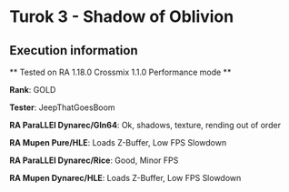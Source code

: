 # Turok 3 - Shadow of Oblivion 

## Execution information

** Tested on RA 1.18.0 Crossmix 1.1.0 Performance mode **

**Rank**: GOLD

**Tester**: JeepThatGoesBoom


**RA ParaLLEl Dynarec/Gln64**: Ok, shadows, texture, rending out of order

**RA Mupen Pure/HLE**: Loads Z-Buffer, Low FPS Slowdown

**RA ParaLLEl Dynarec/Rice**: Good, Minor FPS

**RA Mupen Dynarec/HLE**: Loads Z-Buffer, Low FPS Slowdown